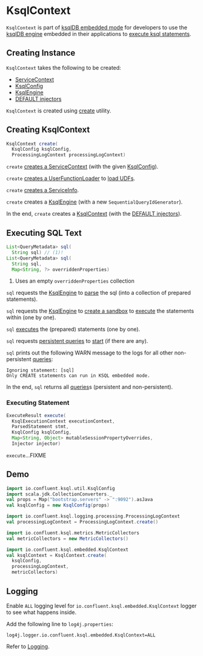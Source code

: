 # KsqlContext

`KsqlContext` is part of [ksqlDB embedded mode](index.md) for developers to use the [ksqlDB engine](#ksqlEngine) embedded in their applications to [execute ksql statements](#sql).

## Creating Instance

`KsqlContext` takes the following to be created:

* <span id="serviceContext"> [ServiceContext](../ServiceContext.md)
* <span id="ksqlConfig"> [KsqlConfig](../KsqlConfig.md)
* <span id="ksqlEngine"> [KsqlEngine](../KsqlEngine.md)
* <span id="injectorFactory"> [DEFAULT injectors](../Injectors.md#DEFAULT)

`KsqlContext` is created using [create](#create) utility.

## <span id="create"> Creating KsqlContext

```java
KsqlContext create(
  KsqlConfig ksqlConfig,
  ProcessingLogContext processingLogContext)
```

`create` [creates a ServiceContext](../ServiceContextFactory.md#create) (with the given [KsqlConfig](../KsqlConfig.md)).

`create` [creates a UserFunctionLoader](../UserFunctionLoader.md#newInstance) to [load UDFs](../UserFunctionLoader.md#load).

`create` [creates a ServiceInfo](../ServiceInfo.md#create).

`create` creates a [KsqlEngine](../KsqlEngine.md) (with a new `SequentialQueryIdGenerator`).

In the end, `create` creates a [KsqlContext](#creating-instance) (with the [DEFAULT injectors](../Injectors.md#DEFAULT)).

## <span id="sql"> Executing SQL Text

```java
List<QueryMetadata> sql(
  String sql) // (1)!
List<QueryMetadata> sql(
  String sql,
  Map<String, ?> overriddenProperties)
```

1. Uses an empty `overriddenProperties` collection

`sql` requests the [KsqlEngine](#ksqlEngine) to [parse](../KsqlEngine.md#parse) the sql (into a collection of prepared statements).

`sql` requests the [KsqlEngine](#ksqlEngine) to [create a sandbox](../KsqlEngine.md#createSandbox) to [execute](#execute) the statements within (one by one).

`sql` [executes](#execute) the (prepared) statements (one by one).

`sql` requests [persistent queries](../PersistentQueryMetadata.md) to [start](../QueryMetadata.md#start) (if there are any).

`sql` prints out the following WARN message to the logs for all other non-persistent [queries](../QueryMetadata.md):

```text
Ignoring statement: [sql]
Only CREATE statements can run in KSQL embedded mode.
```

In the end, `sql` returns all [queries](../QueryMetadata.md)s (persistent and non-persistent).

### <span id="execute"> Executing Statement

```java
ExecuteResult execute(
  KsqlExecutionContext executionContext,
  ParsedStatement stmt,
  KsqlConfig ksqlConfig,
  Map<String, Object> mutableSessionPropertyOverrides,
  Injector injector)
```

`execute`...FIXME

## Demo

```scala
import io.confluent.ksql.util.KsqlConfig
import scala.jdk.CollectionConverters._
val props = Map("bootstrap.servers" -> ":9092").asJava
val ksqlConfig = new KsqlConfig(props)

import io.confluent.ksql.logging.processing.ProcessingLogContext
val processingLogContext = ProcessingLogContext.create()

import io.confluent.ksql.metrics.MetricCollectors
val metricCollectors = new MetricCollectors()

import io.confluent.ksql.embedded.KsqlContext
val ksqlContext = KsqlContext.create(
  ksqlConfig,
  processingLogContext,
  metricCollectors)
```

## Logging

Enable `ALL` logging level for `io.confluent.ksql.embedded.KsqlContext` logger to see what happens inside.

Add the following line to `log4j.properties`:

```text
log4j.logger.io.confluent.ksql.embedded.KsqlContext=ALL
```

Refer to [Logging](../logging.md).
